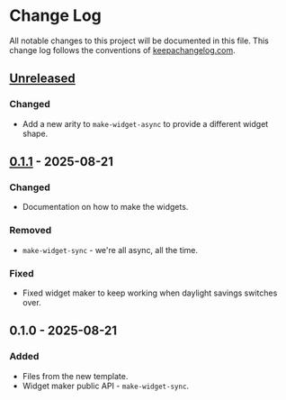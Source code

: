 # Change Log
All notable changes to this project will be documented in this file. This change log follows the conventions of [keepachangelog.com](http://keepachangelog.com/).

## [Unreleased]
### Changed
- Add a new arity to `make-widget-async` to provide a different widget shape.

## [0.1.1] - 2025-08-21
### Changed
- Documentation on how to make the widgets.

### Removed
- `make-widget-sync` - we're all async, all the time.

### Fixed
- Fixed widget maker to keep working when daylight savings switches over.

## 0.1.0 - 2025-08-21
### Added
- Files from the new template.
- Widget maker public API - `make-widget-sync`.

[Unreleased]: https://sourcehost.site/your-name/clojure-owasp/compare/0.1.1...HEAD
[0.1.1]: https://sourcehost.site/your-name/clojure-owasp/compare/0.1.0...0.1.1
